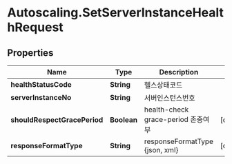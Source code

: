 # Autoscaling.SetServerInstanceHealthRequest

## Properties
Name | Type | Description | Notes
------------ | ------------- | ------------- | -------------
**healthStatusCode** | **String** | 헬스상태코드 | 
**serverInstanceNo** | **String** | 서버인스턴스번호 | 
**shouldRespectGracePeriod** | **Boolean** | health-check grace-period 존중여부 | [optional] 
**responseFormatType** | **String** | responseFormatType {json, xml} | [optional] 


